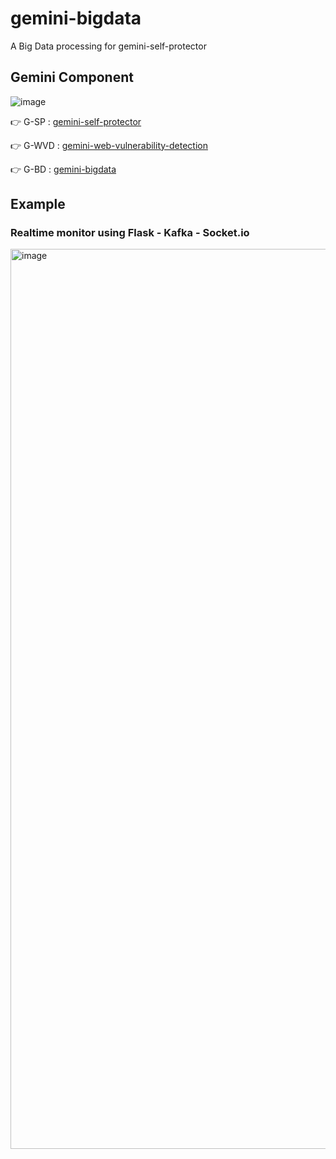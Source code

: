 # gemini-bigdata
A Big Data processing for gemini-self-protector

## Gemini Component

![image](https://github.com/noobpk/gemini-bigdata/assets/31820707/eaf94053-a2a4-4597-a77d-d3cb8598c8fc)


👉 G-SP : [gemini-self-protector](https://github.com/noobpk/gemini-self-protector)

👉 G-WVD : [gemini-web-vulnerability-detection](https://github.com/noobpk/gemini-web-vulnerability-detection)

👉 G-BD : [gemini-bigdata](https://github.com/noobpk/gemini-bigdata)

## Example

### Realtime monitor using Flask - Kafka - Socket.io

<img width="1440" alt="image" src="https://github.com/noobpk/gemini-bigdata-serve/assets/31820707/c7d2e4ae-6539-4eeb-85f2-b1cbe31ea614">

